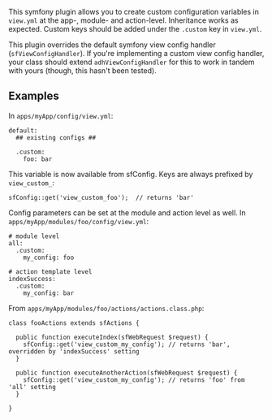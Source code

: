 This symfony plugin allows you to create custom configuration variables in `view.yml` at the app-, module- and action-level. Inheritance works as expected. Custom keys should be added under the `.custom` key in `view.yml`.

This plugin overrides the default symfony view config handler (`sfViewConfigHandler`). If you're implementing a custom view config handler, your class should extend `adhViewConfigHandler` for this to work in tandem with yours (though, this hasn't been tested).

Examples
--------

In `apps/myApp/config/view.yml`:

    default:
      ## existing configs ##
      
      .custom:
        foo: bar

This variable is now available from sfConfig. Keys are always prefixed by `view_custom_`:

    sfConfig::get('view_custom_foo');  // returns 'bar'

Config parameters can be set at the module and action level as well. In `apps/myApp/modules/foo/config/view.yml`:

    # module level
    all:
      .custom:
        my_config: foo
    
    # action template level
    indexSuccess:
      .custom:
        my_config: bar

From `apps/myApp/modules/foo/actions/actions.class.php`:
    
    class fooActions extends sfActions {
    
      public function executeIndex(sfWebRequest $request) {
        sfConfig::get('view_custom_my_config'); // returns 'bar', overridden by 'indexSuccess' setting
      }
      
      public function executeAnotherAction(sfWebRequest $request) {
        sfConfig::get('view_custom_my_config'); // returns 'foo' from 'all' setting
      }
      
    }